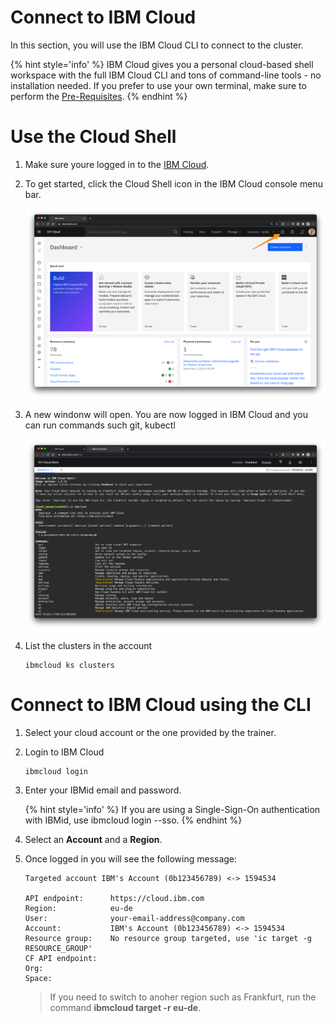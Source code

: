 # Connect to IBM Cloud

In this section, you will use the IBM Cloud CLI to connect to the cluster.

{% hint style='info' %} IBM Cloud gives you a personal cloud-based shell workspace with the full IBM Cloud CLI and tons of command-line tools - no installation needed.
 If you prefer to use your own terminal, make sure to perform the [Pre-Requisites](./prepare-prereq.md). {% endhint %}

# Use the Cloud Shell

1. Make sure youre logged in to the [IBM Cloud](http://cloud.ibm.com).

1. To get started, click the Cloud Shell icon in the IBM Cloud console menu bar.

    ![](../images/cloudshell.png)

1. A new windonw will open. You are now logged in IBM Cloud and you can run commands such git, kubectl

    ![](../images/cloudshell-login.png)

1. List the clusters in the account

    ```
    ibmcloud ks clusters
    ```

# Connect to IBM Cloud using the CLI

1. Select your cloud account or the one provided by the trainer.

1. Login to IBM Cloud
    ```sh
    ibmcloud login
    ```

1. Enter your IBMid email and password.

    {% hint style='info' %} If you are using a Single-Sign-On authentication with IBMid, use ibmcloud login --sso. {% endhint %}

1. Select an **Account** and a **Region**.

1. Once logged in you will see the following message:
    ```
    Targeted account IBM's Account (0b123456789) <-> 1594534

    API endpoint:      https://cloud.ibm.com
    Region:            eu-de
    User:              your-email-address@company.com
    Account:           IBM's Account (0b123456789) <-> 1594534
    Resource group:    No resource group targeted, use 'ic target -g RESOURCE_GROUP'
    CF API endpoint:
    Org:
    Space:
    ```

    > If you need to switch to anoher region such as Frankfurt, run the command **ibmcloud target -r eu-de**.